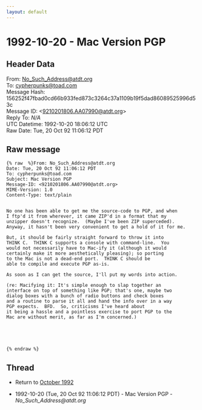 ```yaml
---
layout: default
---
```


# 1992-10-20 - Mac Version PGP

## Header Data

From: No_Such_Address@atdt.org<br>
To: cypherpunks@toad.com<br>
Message Hash: 156252f47fbad0cd66b933fed873c3264c37a1109b19f5dad86089525996d53c<br>
Message ID: \<9210201806.AA07990@atdt.org\><br>
Reply To: _N/A_<br>
UTC Datetime: 1992-10-20 18:06:12 UTC<br>
Raw Date: Tue, 20 Oct 92 11:06:12 PDT<br>

## Raw message

```
{% raw  %}From: No_Such_Address@atdt.org
Date: Tue, 20 Oct 92 11:06:12 PDT
To: cypherpunks@toad.com
Subject: Mac Version PGP
Message-ID: <9210201806.AA07990@atdt.org>
MIME-Version: 1.0
Content-Type: text/plain


No one has been able to get me the source-code to PGP, and when
I ftp'd it from wherever, it came ZIP'd in a format that my
unzipper doesn't recognize.  (Maybe I've been ZIP superceded).
Anyway, it hasn't been very convenient to get a hold of it for me.
 
But, it should be fairly straight forward to throw it into
THINK C.  THINK C supports a console with command-line.  You
would not necessarily have to Mac-ify it (although it would
certainly make it more aesthetically pleasing); so porting
to the Mac is not a dead-end port.  THINK C should be
able to compile and execute PGP as-is.
 
As soon as I can get the source, I'll put my words into action.
 
(re: Macifying it: It's simple enough to slap together an
interface on top of something like PGP; that's one, maybe two
dialog boxes with a bunch of radio buttons and check boxes
and a routine to parse it all and hand the info over in a way
PGP expects.  BFD.  So, criticisms I've heard about
it being a hassle and a pointless exercise to port PGP to the
Mac are without merit, as far as I'm concerned.)
 




{% endraw %}
```

## Thread

+ Return to [October 1992](/archive/1992/10)

+ 1992-10-20 (Tue, 20 Oct 92 11:06:12 PDT) - Mac Version PGP - _No_Such_Address@atdt.org_

